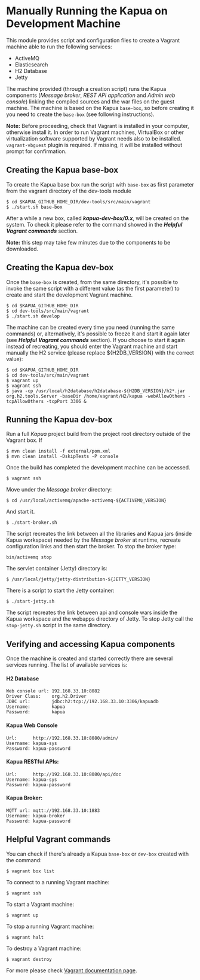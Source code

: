 # Manually Running the Kapua on Development Machine
This module provides script and configuration files to create a Vagrant machine able to run the following services:

* ActiveMQ
* Elasticsearch
* H2 Database
* Jetty

The machine provided (through a creation script) runs the Kapua components (_Message broker_, _REST API application_ and _Admin web console_) linking the compiled sources and the war files on the guest machine.
The machine is based on the Kapua `base-box`, so before creating it you need to create the `base-box` (see following instructions).

**Note:** 
Before proceeding, check that Vagrant is installed in your computer, otherwise install it. 
In order to run Vagrant machines, VirtualBox or other virtualization software supported by Vagrant 
needs also to be installed. 
`vagrant-vbguest` plugin is required. If missing, it will be installed without prompt for confirmation.

## Creating the Kapua base-box
To create the Kapua base box run the script with `base-box` as first parameter from the vagrant directory of the dev-tools module

```
$ cd $KAPUA_GITHUB_HOME_DIR/dev-tools/src/main/vagrant
$ ./start.sh base-box
```

After a while a new box, called ***kapua-dev-box/0.x***, will be created on the system. 
To check it please refer to the command showed in the ***Helpful Vagrant commands*** section.

**Note:** this step may take few minutes due to the components to be downloaded.

## Creating the Kapua dev-box

Once the `base-box` is created, from the same directory, it's possible to invoke the same script with a different value (as the first parameter) to create and start the development Vagrant machine.

```
$ cd $KAPUA_GITHUB_HOME_DIR
$ cd dev-tools/src/main/vagrant
$ ./start.sh develop
```

The machine can be created every time you need (running the same commands) or, alternatively, it's possible to freeze it and start it again later (see ***Helpful Vagrant commands*** section).
If you choose to start it again instead of recreating, you should enter the Vagrant machine and start manually the H2 service (please replace ${H2DB_VERSION} with the correct value):
```
$ cd $KAPUA_GITHUB_HOME_DIR
$ cd dev-tools/src/main/vagrant
$ vagrant up
$ vagrant ssh
$ java -cp /usr/local/h2database/h2database-${H2DB_VERSION}/h2*.jar org.h2.tools.Server -baseDir /home/vagrant/H2/kapua -webAllowOthers -tcpAllowOthers -tcpPort 3306 &
```

## Running the Kapua dev-box

Run a full _Kapua_ project build from the project root directory outside of the Vagrant box. If 
```
$ mvn clean install -f external/pom.xml
$ mvn clean install -DskipTests -P console
```

Once the build has completed the development machine can be accessed.
```
$ vagrant ssh
```


Move under the _Message broker_ directory:
```
$ cd /usr/local/activemq/apache-activemq-${ACTIVEMQ_VERSION}
```

And start it.

```
$ ./start-broker.sh
```
The script recreates the link between all the libraries and Kapua jars (inside Kapua workspace) needed by the _Message broker_ at runtime, recreate configuration links and then start the broker.
To stop the broker type:
```
bin/activemq stop
```

The servlet container (Jetty) directory is:
```
$ /usr/local/jetty/jetty-distribution-${JETTY_VERSION}
```
There is a script to start the Jetty container:
```
$ ./start-jetty.sh
```

The script recreates the link between api and console wars inside the Kapua workspace and the webapps directory of Jetty. To stop Jetty call the `stop-jetty.sh` script in the same directory.

## Verifying and accessing Kapua components

Once the machine is created and started correctly there are several services running.
The list of available services is:

#### H2 Database
```
Web console url: 192.168.33.10:8082
Driver Class:    org.h2.Driver
JDBC url:        jdbc:h2:tcp://192.168.33.10:3306/kapuadb
Username:        kapua
Password:        kapua
```

#### Kapua Web Console
```
Url:      http://192.168.33.10:8080/admin/
Username: kapua-sys
Password: kapua-password
```

#### Kapua RESTful APIs:
```
Url:      http://192.168.33.10:8080/api/doc
Username: kapua-sys
Password: kapua-password
```

#### Kapua Broker:
```
MQTT url: mqtt://192.168.33.10:1883
Username: kapua-broker
Password: kapua-password
```

## Helpful Vagrant commands
You can check if there's already a Kapua `base-box` or `dev-box` created with the command:

```
$ vagrant box list
```

To connect to a running Vagrant machine:

```
$ vagrant ssh
```

To start a Vagrant machine:

```
$ vagrant up
```

To stop a running Vagrant machine:

```
$ vagrant halt
```

To destroy a Vagrant machine:

```
$ vagrant destroy
```

For more please check [Vagrant documentation page](https://www.vagrantup.com/docs/).
